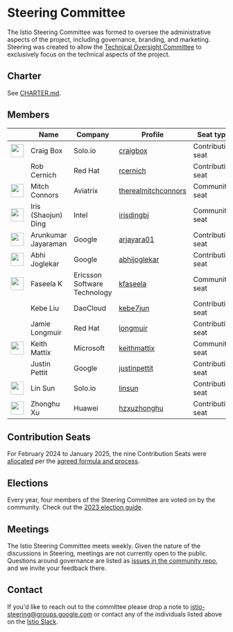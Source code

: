 # Steering Committee

The Istio Steering Committee was formed to oversee the administrative aspects of the project, including governance, branding, and marketing.
Steering was created to allow the [Technical Oversight Committee](../TECH-OVERSIGHT-COMMITTEE.md) to exclusively focus on the technical aspects of the project.

## Charter

See [CHARTER.md](CHARTER.md).

## Members

&nbsp; | Name | Company | Profile | Seat type
---|---|---|---|---
<img width="30px" src="https://avatars.githubusercontent.com/u/132510?v=4"> | Craig Box | Solo.io | [craigbox](https://github.com/craigbox) | Contribution seat
| | Rob Cernich | Red Hat | [rcernich](https://github.com/rcernich) | Contribution seat
<img width="30px" src="https://cache.sessionize.com/image/d864-400o400o2-NDCYJ1JH1eYh7SSDrc5rCM.jpeg"> | Mitch Connors | Aviatrix | [therealmitchconnors](https://github.com/therealmitchconnors) | Community seat
<img width="30px" src="https://events.istio.io/istiocon-2021/images/speakers/iris-ding.jpg"> | Iris (Shaojun) Ding | Intel | [irisdingbj](https://github.com/irisdingbj) | Community seat
<img width="30px" src="[https://avatars.githubusercontent.com/u/623453?v=4](https://avatars.githubusercontent.com/u/51500279?v=4)"> | Arunkumar Jayaraman | Google | [arjayara01](https://github.com/arjayara01) | Contribution seat
<img width="30px" src="https://avatars.githubusercontent.com/u/3450504?v=4"> | Abhi Joglekar | Google | [abhijoglekar](https://github.com/abhijoglekar) | Contribution seat
<img width="30px" src="https://avatars.githubusercontent.com/u/7901446?v=4"> | Faseela K | Ericsson Software Technology | [kfaseela](https://github.com/kfaseela) | Community seat
| | Kebe Liu | DaoCloud | [kebe7jun](https://github.com/kebe7jun) | Contribution seat
| | Jamie Longmuir | Red Hat | [longmuir](https://github.com/longmuir) | Contribution seat
| <img width="30px" src="https://avatars.githubusercontent.com/u/1531662?v=4"> | Keith Mattix | Microsoft | [keithmattix](https://github.com/keithmattix) | Community seat
| | Justin Pettit | Google | [justinpettit](https://github.com/justinpettit) | Contribution seat
<img width="30px" src="https://avatars.githubusercontent.com/u/1588319?v=4"> | Lin Sun | Solo.io | [linsun](https://github.com/linsun) | Contribution seat
<img width="30px" src="https://avatars.githubusercontent.com/u/13374016?v=4"> | Zhonghu Xu | Huawei | [hzxuzhonghu](https://github.com/hzxuzhonghu) | Contribution seat

## Contribution Seats

For February 2024 to January 2025, the nine Contribution Seats were [allocated](https://docs.google.com/spreadsheets/d/1OIwf11xdL3VHi18uhOnHMwQnlXBS22vvhL0m1qraIds/edit#gid=1365082320) per the [agreed formula and process](CONTRIBUTION-FORMULA.md).

## Elections

Every year, four members of the Steering Committee are voted on by the community. Check out the [2023 election guide](elections/2023/).

## Meetings

The Istio Steering Committee meets weekly.
Given the nature of the discussions in Steering, meetings are not currently open to the public. Questions around governance are listed as [issues in the community repo](https://github.com/istio/community/labels/steering-governance), and we invite your feedback there.

## Contact

If you'd like to reach out to the committee please drop a note to
[istio-steering@groups.google.com](mailto:istio-steering@groups.google.com) or contact any
of the individuals listed above on the [Istio Slack](https://slack.istio.io/).
